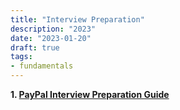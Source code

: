 ```yaml
---
title: "Interview Preparation"
description: "2023"
date: "2023-01-20"
draft: true
tags:
- fundamentals
---
```


**1. [PayPal Interview Preparation Guide](https://medium.com/paypal-tech/how-to-prepare-for-an-engineering-interview-at-paypal-india-288dd90e4804)**